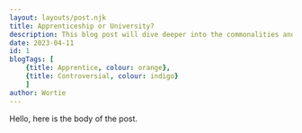 ```yaml
---
layout: layouts/post.njk
title: Apprenticeship or University?
description: This blog post will dive deeper into the commonalities and differences between the two right down to ...
date: 2023-04-11
id: 1
blogTags: [ 
    {title: Apprentice, colour: orange},
    {title: Controversial, colour: indigo}
    ]
author: Wortie
---
```

Hello, here is the body of the post.
